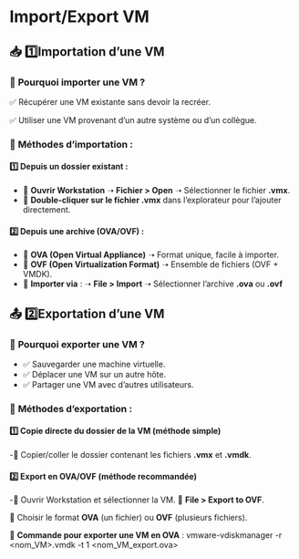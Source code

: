 # Import/Export VM

## **📥 1️⃣️Importation d’une VM**

### 📌 **Pourquoi importer une VM ?**

✅ Récupérer une VM existante sans devoir la recréer.

✅ Utiliser une VM provenant d’un autre système ou d’un collègue.

### 📌 **Méthodes d’importation** :

#### 1️⃣ **Depuis un dossier existant** : 
- 🔹 **Ouvrir Workstation** ➝ **Fichier > Open** ➝ Sélectionner le fichier **.vmx**.
- 🔹 **Double-cliquer sur le fichier .vmx** dans l’explorateur pour l’ajouter directement.

#### 2️⃣ **Depuis une archive (OVA/OVF)** : 
- 🔹 **OVA (Open Virtual Appliance)** ➝ Format unique, facile à importer.
- 🔹 **OVF (Open Virtualization Format)** ➝ Ensemble de fichiers (OVF + VMDK).
- 🔹 **Importer via** : ➝ **File > Import** ➝ Sélectionner l’archive **.ova** ou **.ovf**



## **📤 2️⃣️Exportation d’une VM**

### 📌 **Pourquoi exporter une VM ?**

- ✅ Sauvegarder une machine virtuelle.
- ✅ Déplacer une VM sur un autre hôte.
- ✅ Partager une VM avec d’autres utilisateurs.

### 📌 **Méthodes d’exportation** :

#### 1️⃣ **Copie directe du dossier de la VM** (méthode simple) 
-🔹 Copier/coller le dossier contenant les fichiers **.vmx** et **.vmdk**.

#### 2️⃣ **Export en OVA/OVF** (méthode recommandée) 
-🔹 Ouvrir Workstation et sélectionner la VM. 🔹 **File > Export to OVF**.

🔹 Choisir le format **OVA** (un fichier) ou **OVF** (plusieurs fichiers).



📌 **Commande pour exporter une VM en OVA** : vmware-vdiskmanager -r <nom_VM>.vmdk -t 1 <nom_VM_export.ova>

